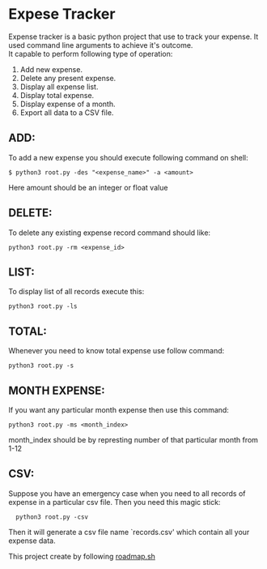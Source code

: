 # Expese Tracker 
Expense tracker is a basic python project that use to track your expense. It used command line arguments to achieve it's outcome. \
It capable to perform following type of operation:

1. Add new expense.
2. Delete any present expense.
3. Display all expense list.
4. Display total expense.
5. Display expense of a month.
6. Export all data to a CSV file.

## ADD:
  To add a new expense you should execute following command on shell:
  ```
  $ python3 root.py -des "<expense_name>" -a <amount>
  ```
  Here amount should be an integer or float value
  
## DELETE:
  To delete any existing expense record command should like:
  ```
  python3 root.py -rm <expense_id>
  ```

## LIST:
  To display list of all records execute this:
  ```
  python3 root.py -ls
  ```
## TOTAL:
  Whenever you need to know total expense use follow command:
  ```
  python3 root.py -s
  ```
## MONTH EXPENSE:
  If you want any particular month expense then use this command:
  ```
  python3 root.py -ms <month_index>
  ```
  month_index should be by represting number of that particular month from 1-12

## CSV:
  Suppose you have an emergency case when you need to all records of expense in a particular csv file.
  Then you need this magic stick:
  ```
    python3 root.py -csv
```
  Then it will generate a csv file name `records.csv' which contain all your expense data.


  This project create by following [roadmap.sh](https://roadmap.sh/projects/expense-tracker)
